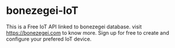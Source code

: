 # bonezegei-IoT
This is a Free IoT API linked to bonezegei database. visit https://bonezegei.com to know more. Sign up for free to create and configure your prefered IoT device.
